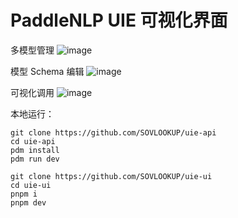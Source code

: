 # PaddleNLP UIE 可视化界面

多模型管理
![image](https://user-images.githubusercontent.com/53158137/176378547-6aa13b95-2462-4670-b746-1cabe006319e.png)

模型 Schema 编辑
![image](https://user-images.githubusercontent.com/53158137/176378724-a798aaa1-7255-46c5-9e53-43c1ca2da31c.png)

可视化调用
![image](https://user-images.githubusercontent.com/53158137/176379142-04d6705b-3ef1-44fb-b40d-b3a74ef3678c.png)

本地运行：
```
git clone https://github.com/SOVLOOKUP/uie-api
cd uie-api
pdm install
pdm run dev

git clone https://github.com/SOVLOOKUP/uie-ui
cd uie-ui
pnpm i
pnpm dev
```
